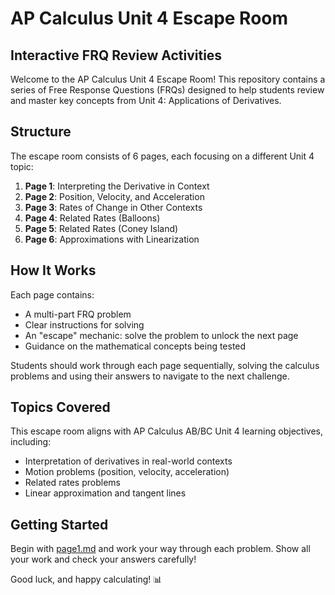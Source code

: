 # AP Calculus Unit 4 Escape Room

## Interactive FRQ Review Activities

Welcome to the AP Calculus Unit 4 Escape Room! This repository contains a series of Free Response Questions (FRQs) designed to help students review and master key concepts from Unit 4: Applications of Derivatives.

## Structure

The escape room consists of 6 pages, each focusing on a different Unit 4 topic:

1. **Page 1**: Interpreting the Derivative in Context
2. **Page 2**: Position, Velocity, and Acceleration
3. **Page 3**: Rates of Change in Other Contexts
4. **Page 4**: Related Rates (Balloons)
5. **Page 5**: Related Rates (Coney Island)
6. **Page 6**: Approximations with Linearization

## How It Works

Each page contains:
- A multi-part FRQ problem
- Clear instructions for solving
- An "escape" mechanic: solve the problem to unlock the next page
- Guidance on the mathematical concepts being tested

Students should work through each page sequentially, solving the calculus problems and using their answers to navigate to the next challenge.

## Topics Covered

This escape room aligns with AP Calculus AB/BC Unit 4 learning objectives, including:
- Interpretation of derivatives in real-world contexts
- Motion problems (position, velocity, acceleration)
- Related rates problems
- Linear approximation and tangent lines

## Getting Started

Begin with [page1.md](page1.md) and work your way through each problem. Show all your work and check your answers carefully!

Good luck, and happy calculating! 📊
